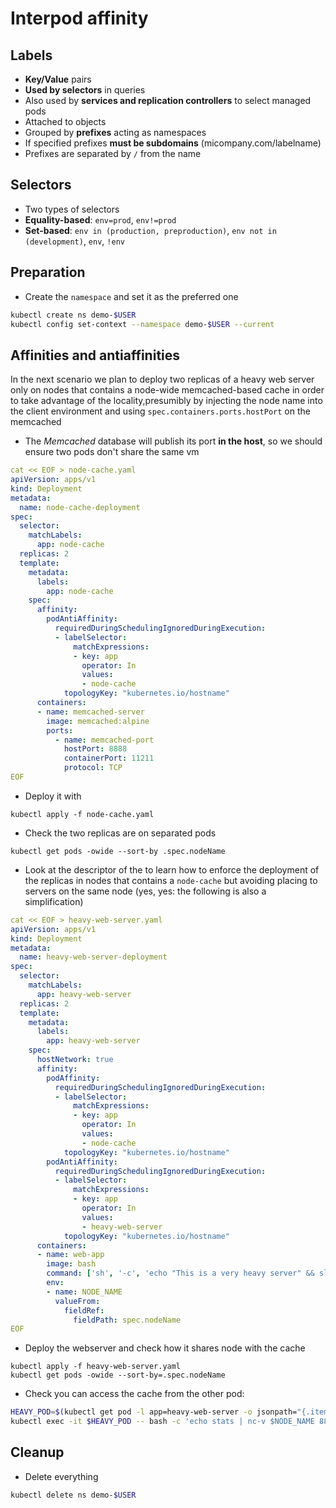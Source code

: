 # Interpod affinity

## Labels

* **Key/Value** pairs
* **Used by selectors** in queries
* Also used by **services and replication controllers** to select managed pods
* Attached to objects
* Grouped by **prefixes** acting as namespaces
* If specified prefixes **must be subdomains** (micompany.com/labelname)
* Prefixes are separated by `/` from the name


## Selectors

* Two types of selectors
* **Equality-based**: `env=prod`, `env!=prod`
* **Set-based**: `env in (production, preproduction)`, `env not in (development)`, `env`, `!env`

## Preparation

* Create the `namespace` and set it as the preferred one

```bash
kubectl create ns demo-$USER
kubectl config set-context --namespace demo-$USER --current
```

## Affinities and antiaffinities

In the next scenario we plan to deploy two replicas of a heavy web server only on nodes that contains a node-wide memcached-based cache in order to take advantage of the locality,presumibly by injecting the node name into the client environment and using `spec.containers.ports.hostPort` on the memcached

* The *Memcached* database will publish its port **in the host**, so we should ensure two pods don't share the same vm

```yaml
cat << EOF > node-cache.yaml
apiVersion: apps/v1
kind: Deployment
metadata:
  name: node-cache-deployment
spec:
  selector:
    matchLabels:
      app: node-cache
  replicas: 2
  template:
    metadata:
      labels:
        app: node-cache
    spec:
      affinity:
        podAntiAffinity:
          requiredDuringSchedulingIgnoredDuringExecution:
          - labelSelector:
              matchExpressions:
              - key: app
                operator: In
                values:
                - node-cache
            topologyKey: "kubernetes.io/hostname"
      containers:
      - name: memcached-server
        image: memcached:alpine
        ports:
          - name: memcached-port
            hostPort: 8888
            containerPort: 11211
            protocol: TCP
EOF
```

* Deploy it with

```
kubectl apply -f node-cache.yaml
```

* Check the two replicas are on separated pods

```
kubectl get pods -owide --sort-by .spec.nodeName
```

* Look at the descriptor of the to learn how to enforce the deployment of the replicas in nodes that contains a `node-cache` but avoiding placing to servers on the same node (yes, yes: the following is also a simplification)

```yaml
cat << EOF > heavy-web-server.yaml
apiVersion: apps/v1
kind: Deployment
metadata:
  name: heavy-web-server-deployment
spec:
  selector:
    matchLabels:
      app: heavy-web-server
  replicas: 2
  template:
    metadata:
      labels:
        app: heavy-web-server
    spec:
      hostNetwork: true
      affinity:
        podAffinity:
          requiredDuringSchedulingIgnoredDuringExecution:
          - labelSelector:
              matchExpressions:
              - key: app
                operator: In
                values:
                - node-cache
            topologyKey: "kubernetes.io/hostname"
        podAntiAffinity:
          requiredDuringSchedulingIgnoredDuringExecution:
          - labelSelector:
              matchExpressions:
              - key: app
                operator: In
                values:
                - heavy-web-server
            topologyKey: "kubernetes.io/hostname"
      containers:
      - name: web-app
        image: bash
        command: ['sh', '-c', 'echo "This is a very heavy server" && sleep 600']
        env:
        - name: NODE_NAME
          valueFrom:
            fieldRef:
              fieldPath: spec.nodeName 
EOF
```

* Deploy the webserver and check how it shares node with the cache

```
kubectl apply -f heavy-web-server.yaml
kubectl get pods -owide --sort-by=.spec.nodeName
```

* Check you can access the cache from the other pod:

```bash
HEAVY_POD=$(kubectl get pod -l app=heavy-web-server -o jsonpath="{.items[0].metadata.name}")
kubectl exec -it $HEAVY_POD -- bash -c 'echo stats | nc-v $NODE_NAME 8888'
 ```

## Cleanup

* Delete everything

```bash
kubectl delete ns demo-$USER
```
